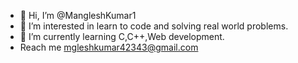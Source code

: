 - 👋 Hi, I’m @MangleshKumar1
- 👀 I’m interested in learn to code and solving real world problems. 
- 🌱 I’m currently learning C,C++,Web development.
- Reach me  mgleshkumar42343@gmail.com

<!---
MangleshKumar1/MangleshKumar1 is a ✨ special ✨ repository because its `README.md` (this file) appears on your GitHub profile.
You can click the Preview link to take a look at your changes.
--->
